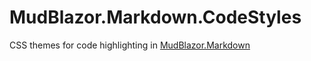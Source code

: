 # MudBlazor.Markdown.CodeStyles
CSS themes for code highlighting in [MudBlazor.Markdown](https://github.com/MyNihongo/MudBlazor.Markdown)
